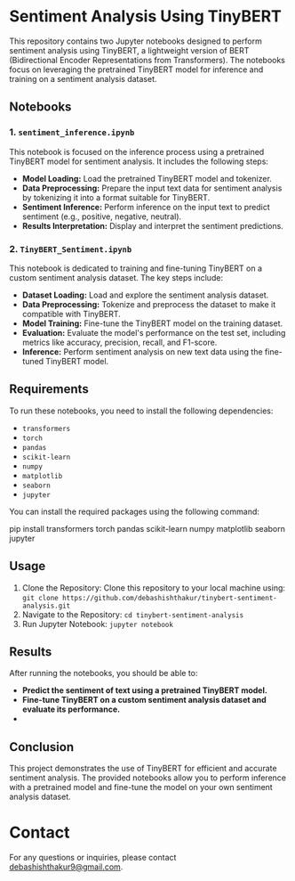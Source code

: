 # Sentiment Analysis Using TinyBERT

This repository contains two Jupyter notebooks designed to perform sentiment analysis using TinyBERT, a lightweight version of BERT (Bidirectional Encoder Representations from Transformers). The notebooks focus on leveraging the pretrained TinyBERT model for inference and training on a sentiment analysis dataset.

## Notebooks

### 1. `sentiment_inference.ipynb`
This notebook is focused on the inference process using a pretrained TinyBERT model for sentiment analysis. It includes the following steps:
- **Model Loading:** Load the pretrained TinyBERT model and tokenizer.
- **Data Preprocessing:** Prepare the input text data for sentiment analysis by tokenizing it into a format suitable for TinyBERT.
- **Sentiment Inference:** Perform inference on the input text to predict sentiment (e.g., positive, negative, neutral).
- **Results Interpretation:** Display and interpret the sentiment predictions.

### 2. `TinyBERT_Sentiment.ipynb`
This notebook is dedicated to training and fine-tuning TinyBERT on a custom sentiment analysis dataset. The key steps include:
- **Dataset Loading:** Load and explore the sentiment analysis dataset.
- **Data Preprocessing:** Tokenize and preprocess the dataset to make it compatible with TinyBERT.
- **Model Training:** Fine-tune the TinyBERT model on the training dataset.
- **Evaluation:** Evaluate the model's performance on the test set, including metrics like accuracy, precision, recall, and F1-score.
- **Inference:** Perform sentiment analysis on new text data using the fine-tuned TinyBERT model.

## Requirements

To run these notebooks, you need to install the following dependencies:

- `transformers`
- `torch`
- `pandas`
- `scikit-learn`
- `numpy`
- `matplotlib`
- `seaborn`
- `jupyter`

You can install the required packages using the following command:

pip install transformers torch pandas scikit-learn numpy matplotlib seaborn jupyter

## Usage
1. Clone the Repository:
Clone this repository to your local machine using:
```git clone https://github.com/debashishthakur/tinybert-sentiment-analysis.git```
2. Navigate to the Repository:
   ```cd tinybert-sentiment-analysis```
3. Run Jupyter Notebook:
   ```jupyter notebook```
## Results
After running the notebooks, you should be able to:

- **Predict the sentiment of text using a pretrained TinyBERT model.**
- **Fine-tune TinyBERT on a custom sentiment analysis dataset and evaluate its performance.**
- 
## Conclusion
This project demonstrates the use of TinyBERT for efficient and accurate sentiment analysis. The provided notebooks allow you to perform inference with a pretrained model and fine-tune the model on your own sentiment analysis dataset.



# Contact
For any questions or inquiries, please contact debashishthakur9@gmail.com.
   


